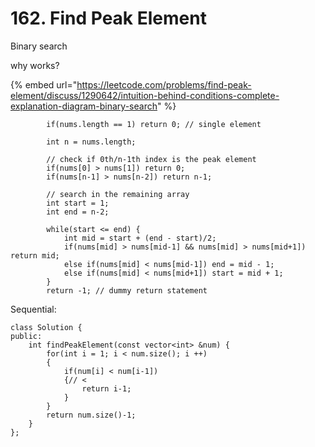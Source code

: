 # 162. Find Peak Element

Binary search&#x20;

why works?

{% embed url="https://leetcode.com/problems/find-peak-element/discuss/1290642/intuition-behind-conditions-complete-explanation-diagram-binary-search" %}

```
		if(nums.length == 1) return 0; // single element
        
        int n = nums.length;
        
		// check if 0th/n-1th index is the peak element
        if(nums[0] > nums[1]) return 0;
        if(nums[n-1] > nums[n-2]) return n-1;
		
		// search in the remaining array
        int start = 1;
        int end = n-2;
        
        while(start <= end) {
            int mid = start + (end - start)/2;
            if(nums[mid] > nums[mid-1] && nums[mid] > nums[mid+1]) return mid;
            else if(nums[mid] < nums[mid-1]) end = mid - 1;
            else if(nums[mid] < nums[mid+1]) start = mid + 1;
        }
        return -1; // dummy return statement
```



Sequential:

```
class Solution {
public:
    int findPeakElement(const vector<int> &num) {
        for(int i = 1; i < num.size(); i ++)
        {
            if(num[i] < num[i-1])
            {// <
                return i-1;
            }
        }
        return num.size()-1;
    }
};


```
